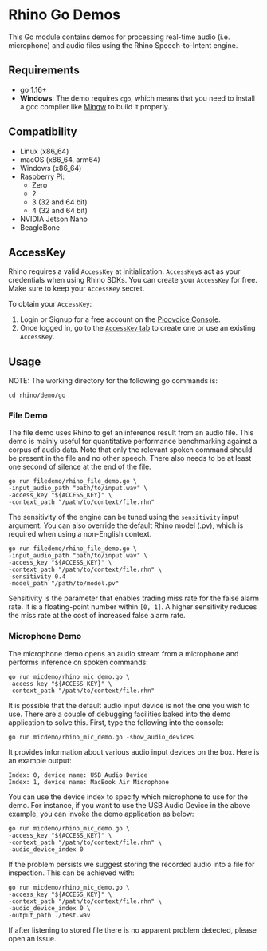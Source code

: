 # Rhino Go Demos

This Go module contains demos for processing real-time audio (i.e. microphone) and audio files using the Rhino Speech-to-Intent engine.

## Requirements

- go 1.16+
- **Windows**: The demo requires `cgo`, which means that you need to install a gcc compiler like [Mingw](http://mingw-w64.org/doku.php) to build it properly. 

## Compatibility

- Linux (x86_64)
- macOS (x86_64, arm64)
- Windows (x86_64)
- Raspberry Pi:
  - Zero
  - 2
  - 3 (32 and 64 bit)
  - 4 (32 and 64 bit)
- NVIDIA Jetson Nano
- BeagleBone

## AccessKey

Rhino requires a valid `AccessKey` at initialization. `AccessKey`s act as your credentials when using Rhino SDKs.
You can create your `AccessKey` for free. Make sure to keep your `AccessKey` secret.

To obtain your `AccessKey`:
1. Login or Signup for a free account on the [Picovoice Console](https://picovoice.ai/console/).
2. Once logged in, go to the [`AccessKey` tab](https://console.picovoice.ai/access_key) to create one or use an existing `AccessKey`.

## Usage

NOTE: The working directory for the following go commands is:

```console
cd rhino/demo/go
```

### File Demo

The file demo uses Rhino to get an inference result from an audio file. This demo is mainly useful for quantitative performance 
benchmarking against a corpus of audio data. Note that only the relevant spoken command should be present in the file 
and no other speech. There also needs to be at least one second of silence at the end of the file.

```console
go run filedemo/rhino_file_demo.go \ 
-input_audio_path "path/to/input.wav" \
-access_key "${ACCESS_KEY}" \
-context_path "/path/to/context/file.rhn"
```

The sensitivity of the engine can be tuned using the `sensitivity` input argument. You can also override the default Rhino model (.pv), which is required when using a non-English context. 

```console
go run filedemo/rhino_file_demo.go \
-input_audio_path "path/to/input.wav" \
-access_key "${ACCESS_KEY}" \
-context_path "/path/to/context/file.rhn" \
-sensitivity 0.4
-model_path "/path/to/model.pv"
```

Sensitivity is the parameter that enables trading miss rate for the false alarm rate. It is a floating-point number within `[0, 1]`. A higher sensitivity reduces the miss rate at the cost of increased false alarm rate.

### Microphone Demo

The microphone demo opens an audio stream from a microphone and performs inference on spoken commands:

```console
go run micdemo/rhino_mic_demo.go \
-access_key "${ACCESS_KEY}" \
-context_path "/path/to/context/file.rhn"
```

It is possible that the default audio input device is not the one you wish to use. There are a couple
of debugging facilities baked into the demo application to solve this. First, type the following into the console:
```console
go run micdemo/rhino_mic_demo.go -show_audio_devices
```

It provides information about various audio input devices on the box. Here is an example output:

```console
Index: 0, device name: USB Audio Device
Index: 1, device name: MacBook Air Microphone
``` 

You can use the device index to specify which microphone to use for the demo. For instance, if you want to use the USB Audio Device
in the above example, you can invoke the demo application as below:

```console
go run micdemo/rhino_mic_demo.go \
-access_key "${ACCESS_KEY}" \
-context_path "/path/to/context/file.rhn" \
-audio_device_index 0
```

If the problem persists we suggest storing the recorded audio into a file for inspection. This can be achieved with:

```console
go run micdemo/rhino_mic_demo.go \
-access_key "${ACCESS_KEY}" \
-context_path "/path/to/context/file.rhn" \
-audio_device_index 0 \
-output_path ./test.wav
```

If after listening to stored file there is no apparent problem detected, please open an issue.
